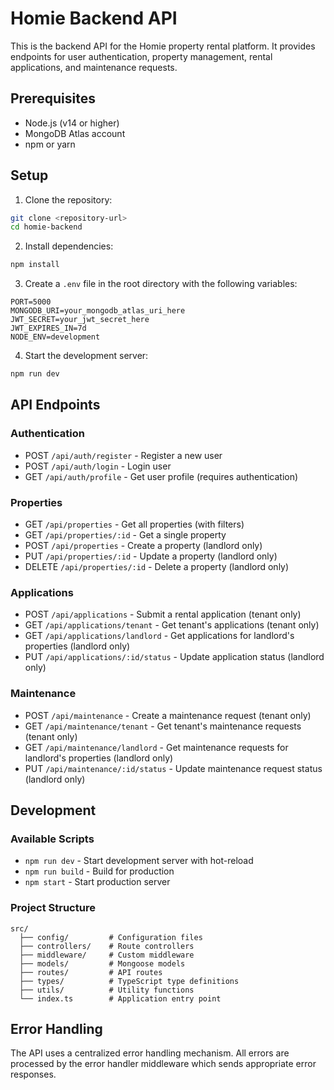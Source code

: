 # Homie Backend API

This is the backend API for the Homie property rental platform. It provides endpoints for user authentication, property management, rental applications, and maintenance requests.

## Prerequisites

- Node.js (v14 or higher)
- MongoDB Atlas account
- npm or yarn

## Setup

1. Clone the repository:
```bash
git clone <repository-url>
cd homie-backend
```

2. Install dependencies:
```bash
npm install
```

3. Create a `.env` file in the root directory with the following variables:
```
PORT=5000
MONGODB_URI=your_mongodb_atlas_uri_here
JWT_SECRET=your_jwt_secret_here
JWT_EXPIRES_IN=7d
NODE_ENV=development
```

4. Start the development server:
```bash
npm run dev
```

## API Endpoints

### Authentication
- POST `/api/auth/register` - Register a new user
- POST `/api/auth/login` - Login user
- GET `/api/auth/profile` - Get user profile (requires authentication)

### Properties
- GET `/api/properties` - Get all properties (with filters)
- GET `/api/properties/:id` - Get a single property
- POST `/api/properties` - Create a property (landlord only)
- PUT `/api/properties/:id` - Update a property (landlord only)
- DELETE `/api/properties/:id` - Delete a property (landlord only)

### Applications
- POST `/api/applications` - Submit a rental application (tenant only)
- GET `/api/applications/tenant` - Get tenant's applications (tenant only)
- GET `/api/applications/landlord` - Get applications for landlord's properties (landlord only)
- PUT `/api/applications/:id/status` - Update application status (landlord only)

### Maintenance
- POST `/api/maintenance` - Create a maintenance request (tenant only)
- GET `/api/maintenance/tenant` - Get tenant's maintenance requests (tenant only)
- GET `/api/maintenance/landlord` - Get maintenance requests for landlord's properties (landlord only)
- PUT `/api/maintenance/:id/status` - Update maintenance request status (landlord only)

## Development

### Available Scripts

- `npm run dev` - Start development server with hot-reload
- `npm run build` - Build for production
- `npm start` - Start production server

### Project Structure

```
src/
  ├── config/         # Configuration files
  ├── controllers/    # Route controllers
  ├── middleware/     # Custom middleware
  ├── models/         # Mongoose models
  ├── routes/         # API routes
  ├── types/          # TypeScript type definitions
  ├── utils/          # Utility functions
  └── index.ts        # Application entry point
```

## Error Handling

The API uses a centralized error handling mechanism. All errors are processed by the error handler middleware which sends appropriate error responses. 